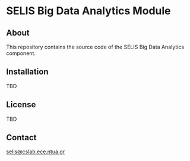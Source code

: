 SELIS Big Data Analytics Module
===============================

About
-----
This repository contains the source code of the SELIS Big Data Analytics component.

Installation
------------
TBD

License
-------
TBD

Contact
-------
selis@cslab.ece.ntua.gr 
